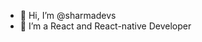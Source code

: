 - 👋 Hi, I’m @sharmadevs
- 👀 I’m a React and React-native Developer

<!---
sharmadevs/sharmadevs is a ✨ special ✨ repository because its `README.md` (this file) appears on your GitHub profile.
You can click the Preview link to take a look at your changes.
--->
